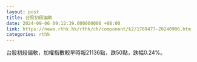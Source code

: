 ```yaml
---
layout: post
title: 台股初段偏軟
date: 2024-09-06 09:12:39.000000000 +08:00
link: https://news.rthk.hk/rthk/ch/component/k2/1769477-20240906.htm
categories: rthk
---
```


台股初段偏軟，加權指數較早時報21136點，跌50點，跌幅0.24%。
